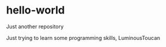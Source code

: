 # hello-world
Just another repository

Just trying to learn some programming skills,
LuminousToucan
